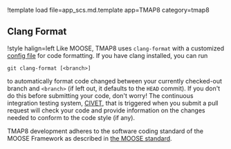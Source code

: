 !template load file=app_scs.md.template app=TMAP8 category=tmap8

## Clang Format

!style halign=left
Like MOOSE, TMAP8 uses `clang-format` with a customized
[config file](https://github.com/idaholab/tmap8/blob/devel/.clang-format)
for code formatting. If you have clang installed, you can run

```
git clang-format [<branch>]
```

to automatically format code changed between your currently checked-out branch
and `<branch>` (if left out, it defaults to the `HEAD` commit). If you don't do
this before submitting your code, don't worry! The continuous integration
testing system, [CIVET](https://civet.inl.gov), that is triggered when
you submit a pull request will check your code and provide information on the
changes needed to conform to the code style (if any).

TMAP8 development adheres to the software coding standard of the MOOSE Framework as described in [the MOOSE standard](sqa/framework_scs.md).
